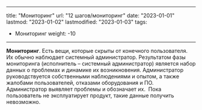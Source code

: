 
---
title: "Мониторинг"
url: "12 шагов/мониторинг"
date: "2023-01-01"
lastmod: "2023-01-02"
lastmodified: "2023-01-03"
tags:
- Мониторинг
weight: -10
---

**Мониторинг**. Есть вещи, которые скрыты от конечного пользователя. Их обычно наблюдает системный администратор. Результатом фазы мониторинга (исполнитель – системный администратор) является набор данных о проблемах и динамике их возникновения. Администратор руководствуется собственными наблюдениями и опытом, а также жалобами пользователей, отказами оборудования и ПО. Администратор выявляет проблемы и обозначает их.  Пока пользователь не эксплуатирует продукт, такие данные получить невозможно.